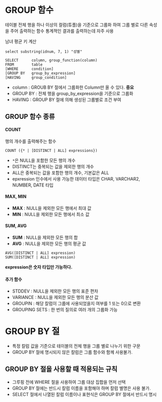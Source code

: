 # GROUP 함수

테이블 전체 행을 하나 이상의 컬럼(튜플)을 기준으로 그룹화 하여 그룹 별로 다른 속성을 주어 출력하는 함수
통계젹인 결과를 출력하는데 자주 사용

남녀 평균 키 계산
```
select substring(idnum, 7, 1) "성별"
```

```
SELECT      column, group_function(column)
FROM        table
[WHERE      condition]
[GROUP BY   group_by_expression]
[HAVING     group_condition]
```
- column : GROUB BY 절에서 그룹화한 Column만 올 수 있다. **중요**
- GROUP BY : 전체 행을 group_by_expression을 기준으로 그룹화
- HAVING : GROUP BY 절에 의해 생성된 그룹별로 조건 부여

## GROUP 함수 종류
#### **COUNT**
행의 개수를 출력해주는 함수
```
COUNT ({* | [DISTINCT | ALL] expressions})
```
- `*`은 NULL을 포함한 모든 행의 개수
- DISTINCT는 중복되는 값을 제외한 행의 개수
- ALL은 중복되는 값을 포함한 행의 개수, 기본값은 ALL
- epxression 인수에서 사용 가능한 데이터 타입은 CHAR, VARCHAR2, NUMBER, DATE 타입

#### **MAX**, **MIN**
- **MAX** : NULL을 제외한 모든 행에서 최대 값
- **MIN** : NULL을 제외한 모든 행에서 최소 값

#### **SUM**, **AVG**
- **SUM** : NULL을 제외한 모든 행의 합
- **AVG** : NULL을 제외한 모든 행의 평균 값

```
AVG([DISTINCT | ALL] expression)
SUM([DISTINCT | ALL] expression)
```
**expression은 숫자 타입만 가능하다.**


#### 추가 함수

- STDDEV : NULL을 제외한 모든 행의 표준 편차
- VARIANCE : NULL을 제외한 모든 행의 분산 값
- GROUPIN : 해당 칼럼이 그룹에 사용되었을지 여부를 1 또는 0으로 변환
- GROUPING SETS : 한 번의 질의로 여러 개의 그룹화 가능

# GROUP BY 절
- 특정 칼럼 값을 기준으로 테이블의 전체 행을 그룹 별로 나누기 위한 구문
- GROUP BY 절에 명시되지 않은 칼럼은 그룹 함수와 함께 사용불가.

## GROUP BY 절을 사용할 때 적용되는 규칙
- 그루핑 전에 WHERE 절을 사용하여 그룹 대상 집합을 먼저 선택
- GROUP BY 절에는 반드시 칼럼 이름을 포함해야 하며 칼럼 별명은 사용 불가.
- SELECT 절에서 나열된 칼럼 이름이나 표현식은 GROUP BY 절에서 반드시 명시

